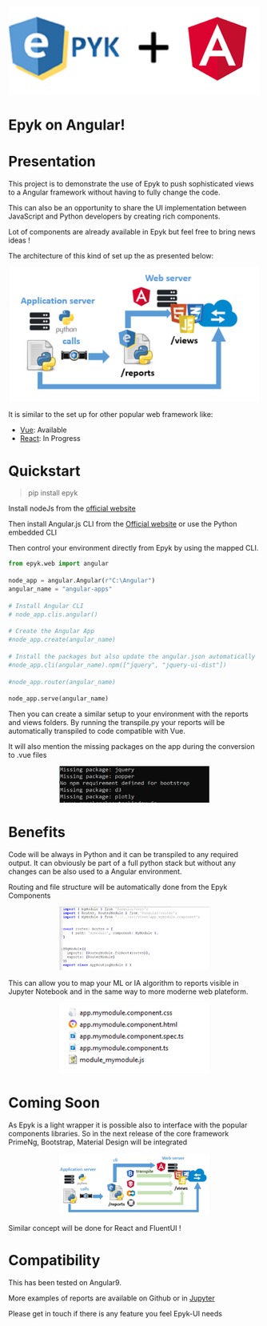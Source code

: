 
![](https://raw.githubusercontent.com/epykure/epyk-angular/master/static/images/logo.ico)


# Epyk on Angular!


Presentation
================================

This project is to demonstrate the use of Epyk to push sophisticated views to a Angular framework without having to 
fully change the code.

This can also be an opportunity to share the UI implementation between JavaScript and Python developers by creating rich components.

Lot of components are already available in Epyk but feel free to bring news ideas !

The architecture of this kind of set up the as presented below:

<div align="center" >
    <img width=500 src="https://github.com/epykure/epyk-angular/blob/master/static/images/design.PNG?raw=true">
</div>

It is similar to the set up for other popular web framework like:

- [Vue](https://github.com/epykure/epyk-vue): Available
- [React](https://github.com/epykure/epyk-react): In Progress


Quickstart
================================

> pip install epyk

Install nodeJs from the [official website](https://nodejs.org/en/)

Then install Angular.js CLI from the [Official website](https://cli.vuejs.org/) or use the Python embedded CLI

Then control your environment directly from Epyk by using the mapped CLI.


```py
from epyk.web import angular

node_app = angular.Angular(r"C:\Angular")
angular_name = "angular-apps"

# Install Angular CLI
# node_app.clis.angular()

# Create the Angular App
#node_app.create(angular_name)

# Install the packages but also update the angular.json automatically
#node_app.cli(angular_name).npm(["jquery", "jquery-ui-dist"])

#node_app.router(angular_name)

node_app.serve(angular_name)
```


Then you can create a similar setup to your environment with the reports and views folders.
By running the transpile.py your reports will be automatically transpiled to code compatible with Vue.

It will also mention the missing packages on the app during the conversion to .vue files

<div align="center" >
    <img width=300 src="https://github.com/epykure/epyk-vue/blob/master/static/images/missing_modules.PNG?raw=true">
</div>


Benefits
================================

Code will be always in Python and it can be transpiled to any required output. 
It can obviously be part of a full python stack but without any changes can be also used to a Angular environment.

Routing and file structure will be automatically done from the Epyk Components

<div align="center" >
    <img width=300 src="https://github.com/epykure/epyk-angular/blob/master/static/images/routing.PNG?raw=true">
</div>

This can allow you to map your ML or IA algorithm to reports visible in Jupyter Notebook and in the same way to more 
moderne web plateform.

<div align="center" >
    <img width=300 src="https://github.com/epykure/epyk-angular/blob/master/static/images/components.PNG?raw=true">
</div>


Coming Soon
================================

As Epyk is a light wrapper it is possible also to interface with the popular components libraries.
So in the next release of the core framework PrimeNg, Bootstrap, Material Design will be integrated

<div align="center" >
    <img width=300 src="https://github.com/epykure/epyk-angular/blob/master/static/images/extensions.PNG?raw=true">
</div>

Similar concept will be done for React and FluentUI !

Compatibility
================================

This has been tested on Angular9.

More examples of reports are available on Github or in [Jupyter](https://nbviewer.jupyter.org/github/epykure/epyk-templates-notebooks/blob/master/index.ipynb)

Please get in touch if there is any feature you feel Epyk-UI needs